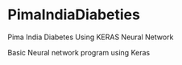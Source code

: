 # PimaIndiaDiabeties
Pima India Diabetes Using KERAS Neural Network

Basic Neural network program using Keras
